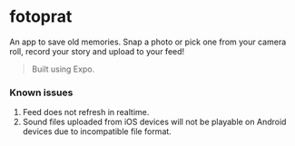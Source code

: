 # fotoprat
An app to save old memories. Snap a photo or pick one from your camera roll, record your story and upload to your feed! 
> Built using Expo.
### Known issues
1. Feed does not refresh in realtime.
2. Sound files uploaded from iOS devices will not be playable on Android devices due to incompatible file format.
